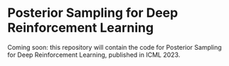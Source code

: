 # Posterior Sampling for Deep Reinforcement Learning
Coming soon: this repository will contain the code for Posterior Sampling for Deep Reinforcement Learning, published in ICML 2023.

